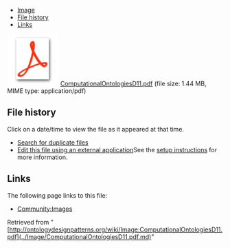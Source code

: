 * [Image](../Image/ComputationalOntologiesD11.pdf.md#file)
* [File history](../Image/ComputationalOntologiesD11.pdf.md#filehistory)
* [Links](../Image/ComputationalOntologiesD11.pdf.md#filelinks)

[![](../skins/common/images/icons/fileicon-pdf.png)](../Image/ComputationalOntologiesD11.pdf.md "ComputationalOntologiesD11.pdf")
[ComputationalOntologiesD11.pdf](../images/8/8b/ComputationalOntologiesD11.pdf "ComputationalOntologiesD11.pdf")‎  (file size: 1.44 MB, MIME type: application/pdf)





## File history

Click on a date/time to view the file as it appeared at that time.



  
* [Search for duplicate files](http://ontologydesignpatterns.org/wiki/Special:FileDuplicateSearch/ComputationalOntologiesD11.pdf "Special:FileDuplicateSearch/ComputationalOntologiesD11.pdf")
* [Edit this file using an external application](http://ontologydesignpatterns.org/wiki/index.php?title=Image:ComputationalOntologiesD11.pdf&action=edit&externaledit=true&mode=file "Image:ComputationalOntologiesD11.pdf")See the [setup instructions](http://www.mediawiki.org/wiki/Manual:External_editors "http://www.mediawiki.org/wiki/Manual:External_editors") for more information.

## Links



The following page links to this file:


* [Community:Images](../Community/Images.md "Community:Images")


Retrieved from "[http://ontologydesignpatterns.org/wiki/Image:ComputationalOntologiesD11.pdf](../Image/ComputationalOntologiesD11.pdf.md)"